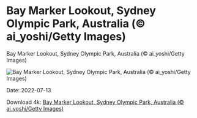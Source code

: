 # Bay Marker Lookout, Sydney Olympic Park, Australia (© ai_yoshi/Getty Images)

Bay Marker Lookout, Sydney Olympic Park, Australia (© ai_yoshi/Getty Images)

![Bay Marker Lookout, Sydney Olympic Park, Australia (© ai_yoshi/Getty Images)](https://bing.com/th?id=OHR.SpiralHill_EN-US8098037208_UHD.jpg&w=1024&h=576)

Date: 2022-07-13

Download 4k: [Bay Marker Lookout, Sydney Olympic Park, Australia (© ai_yoshi/Getty Images)](https://bing.com/th?id=OHR.SpiralHill_EN-US8098037208_UHD.jpg)

